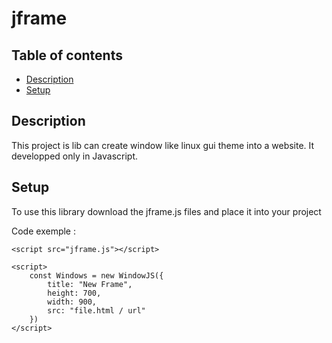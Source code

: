 # jframe

## Table of contents
* [Description](#description)
* [Setup](#setup)

## Description
This project is lib can create window like linux gui theme into a website.
It developped only in Javascript.
	
## Setup
To use this library download the jframe.js files and place it into your project

Code exemple :

```
<script src="jframe.js"></script>

<script>
    const Windows = new WindowJS({
        title: "New Frame",
        height: 700,
        width: 900,
        src: "file.html / url"
    })
</script>
```
